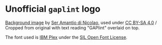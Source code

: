 # Unofficial `gaplint` logo

[Background image](https://commons.wikimedia.org/wiki/File:Pocket_lint_scanned_at_1200_dpi_2.jpg)
by [Ser Amantio di Nicolao](https://commons.wikimedia.org/wiki/User:Ser_Amantio_di_Nicolao),
used under [CC BY-SA 4.0](https://creativecommons.org/licenses/by-sa/4.0/)
/ Cropped from original with text reading "GAPlint" overlaid on top.

The font used is [IBM Plex](https://www.ibm.com/plex/) under the [SIL Open Font
License](https://openfontlicense.org/).
